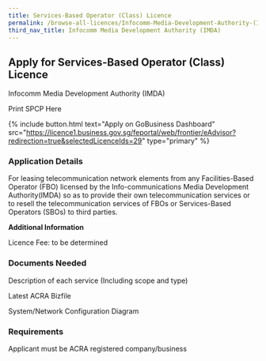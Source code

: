 ```yaml
---
title: Services-Based Operator (Class) Licence
permalink: /browse-all-licences/Infocomm-Media-Development-Authority-(IMDA)/Services-Based-Operator--Class--Licence
third_nav_title: Infocomm Media Development Authority (IMDA)
---
```


## Apply for Services-Based Operator (Class) Licence

Infocomm Media Development Authority (IMDA)

Print SPCP Here


{% include button.html text="Apply on GoBusiness Dashboard" src="https://licence1.business.gov.sg/feportal/web/frontier/eAdvisor?redirection=true&selectedLicenceIds=29" type="primary" %}

### Application Details

<p>For leasing telecommunication network elements from any Facilities-Based Operator (FBO) licensed by the Info-communications Media Development Authority(IMDA) so as to provide their own telecommunication services or to resell the telecommunication services of FBOs or Services-Based Operators (SBOs) to third parties.</p>

**Additional Information**

Licence Fee: to be determined

### Documents Needed

Description of each service (Including scope and type)

Latest ACRA Bizfile

System/Network Configuration Diagram

### Requirements

Applicant must be ACRA registered company/business

